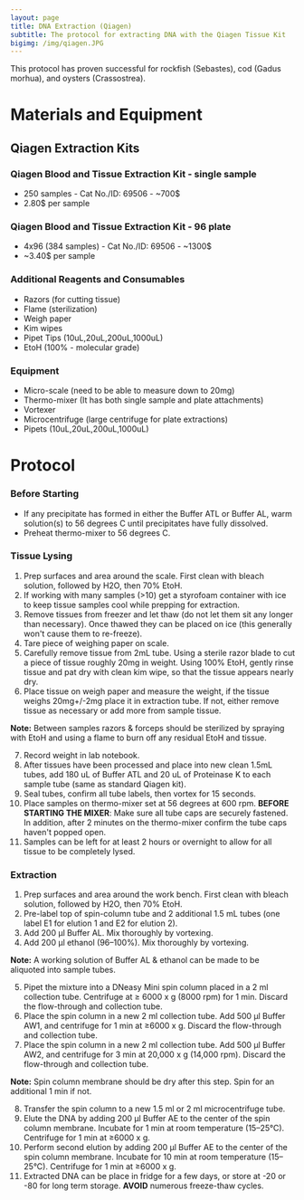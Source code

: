 ```yaml
---
layout: page
title: DNA Extraction (Qiagen)
subtitle: The protocol for extracting DNA with the Qiagen Tissue Kit
bigimg: /img/qiagen.JPG
---
```


This protocol has proven successful for rockfish (Sebastes), cod (Gadus morhua), and oysters (Crassostrea).

# Materials and Equipment

## Qiagen Extraction Kits

###  Qiagen Blood and Tissue Extraction Kit - single sample
 * 250 samples - Cat No./ID: 69506 - ~700$
 * 2.80$ per sample

### Qiagen Blood and Tissue Extraction Kit - 96 plate
 * 4x96 (384 samples) - Cat No./ID: 69506 - ~1300$
 * ~3.40$ per sample

### Additional Reagents and Consumables
 * Razors (for cutting tissue)
 * Flame (sterilization)
 * Weigh paper
 * Kim wipes
 * Pipet Tips (10uL,20uL,200uL,1000uL)
 * EtoH (100% - molecular grade)

### Equipment
 * Micro-scale (need to be able to measure down to 20mg)
 * Thermo-mixer (It has both single sample and plate attachments)
 * Vortexer
 * Microcentrifuge (large centrifuge for plate extractions)
 * Pipets (10uL,20uL,200uL,1000uL)

# Protocol

### Before Starting
 * If any precipitate has formed in either the Buffer ATL or Buffer AL, warm solution(s) to 56 degrees C until precipitates have fully dissolved.
 * Preheat thermo-mixer to 56 degrees C.
### Tissue Lysing
1. Prep surfaces and area around the scale. First clean with bleach solution, followed by H2O, then 70% EtoH.
2. If working with many samples (>10) get a styrofoam container with ice to keep tissue samples cool while prepping for extraction.
3. Remove tissues from freezer and let thaw (do not let them sit any longer than necessary). Once thawed they can be placed on ice (this generally won't cause them to re-freeze).
4. Tare piece of weighing paper on scale.
5. Carefully remove tissue from 2mL tube. Using a sterile razor blade to cut a piece of tissue roughly 20mg in weight. Using 100% EtoH, gently rinse tissue and pat dry with clean kim wipe, so that the tissue appears nearly dry.
6. Place tissue on weigh paper and measure the weight, if the tissue weighs 20mg+/-2mg place it in extraction tube. If not, either remove tissue as necessary or add more from sample tissue.

  **Note:** Between samples razors & forceps should be sterilized by spraying with EtoH and using a flame to burn off any residual EtoH and tissue.

7. Record weight in lab notebook.
8. After tissues have been processed and place into new clean 1.5mL tubes, add 180 uL of Buffer ATL and 20 uL of Proteinase K to each sample tube (same as standard Qiagen kit).
9. Seal tubes, confirm all tube labels, then vortex for 15 seconds. 
10. Place samples on thermo-mixer set at 56 degrees at 600 rpm. **BEFORE STARTING THE MIXER**: Make sure all tube caps are securely fastened. In addition, after 2 minutes on the thermo-mixer confirm the tube caps haven't popped open.
11. Samples can be left for at least 2 hours or overnight to allow for all tissue to be completely lysed.

### Extraction
1. Prep surfaces and area around the work bench. First clean with bleach solution, followed by H2O, then 70% EtoH.
2. Pre-label top of spin-column tube and 2 additional 1.5 mL tubes (one label E1 for elution 1 and E2 for elution 2).
3. Add 200 μl Buffer AL. Mix thoroughly by vortexing.
4. Add 200 μl ethanol (96–100%). Mix thoroughly by vortexing.

  **Note:** A working solution of Buffer AL & ethanol can be made to be aliquoted into sample tubes.

5. Pipet the mixture into a DNeasy Mini spin column placed in a 2 ml collection tube. Centrifuge at ≥ 6000 x g (8000 rpm) for 1 min. Discard the flow-through and collection tube.
6. Place the spin column in a new 2 ml collection tube. Add 500 μl Buffer AW1, and centrifuge for 1 min at ≥6000 x g. Discard the flow-through and collection tube.
7. Place the spin column in a new 2 ml collection tube. Add 500 μl Buffer AW2, and centrifuge for 3 min at 20,000 x g (14,000 rpm). Discard the flow-through and collection tube.

  **Note:** Spin column membrane should be dry after this step. Spin for an additional 1 min if not.

8. Transfer the spin column to a new 1.5 ml or 2 ml microcentrifuge tube.
9. Elute the DNA by adding 200 μl Buffer AE to the center of the spin column membrane. Incubate for 1 min at room temperature (15–25°C). Centrifuge for 1 min at ≥6000 x g.
10. Perform second elution by adding 200 μl Buffer AE to the center of the spin column membrane. Incubate for 10 min at room temperature (15–25°C). Centrifuge for 1 min at ≥6000 x g.
11. Extracted DNA can be place in fridge for a few days, or store at -20 or -80 for long term storage. **AVOID** numerous freeze-thaw cycles.
